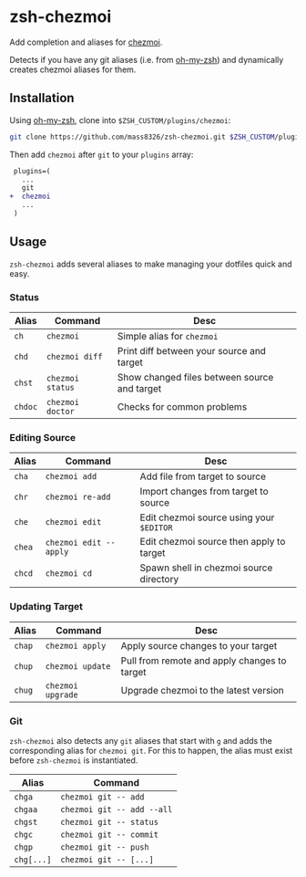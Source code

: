 # zsh-chezmoi

Add completion and aliases for [chezmoi](https://www.chezmoi.io).

Detects if you have any git aliases (i.e. from [oh-my-zsh](https://github.com/ohmyzsh/ohmyzsh/tree/master/plugins/git)) and dynamically creates chezmoi aliases for them.

## Installation

Using [oh-my-zsh](https://github.com/ohmyzsh/ohmyzsh), clone into `$ZSH_CUSTOM/plugins/chezmoi`:

```sh
git clone https://github.com/mass8326/zsh-chezmoi.git $ZSH_CUSTOM/plugins/chezmoi
```

Then add `chezmoi` after `git` to your `plugins` array:

```diff
 plugins=(
   ...
   git
+  chezmoi
   ...
 )
```

## Usage

`zsh-chezmoi` adds several aliases to make managing your dotfiles quick and easy.

### Status

| Alias   | Command          | Desc                                         |
| ------- | ---------------- | -------------------------------------------- |
| `ch`    | `chezmoi`        | Simple alias for `chezmoi`                   |
| `chd`   | `chezmoi diff`   | Print diff between your source and target    |
| `chst`  | `chezmoi status` | Show changed files between source and target |
| `chdoc` | `chezmoi doctor` | Checks for common problems                   |

### Editing Source

| Alias  | Command                | Desc                                     |
| ------ | ---------------------- | ---------------------------------------- |
| `cha`  | `chezmoi add`          | Add file from target to source           |
| `chr`  | `chezmoi re-add`       | Import changes from target to source     |
| `che`  | `chezmoi edit`         | Edit chezmoi source using your `$EDITOR` |
| `chea` | `chezmoi edit --apply` | Edit chezmoi source then apply to target |
| `chcd` | `chezmoi cd`           | Spawn shell in chezmoi source directory  |

### Updating Target

| Alias  | Command           | Desc                                         |
| ------ | ----------------- | -------------------------------------------- |
| `chap` | `chezmoi apply`   | Apply source changes to your target          |
| `chup` | `chezmoi update`  | Pull from remote and apply changes to target |
| `chug` | `chezmoi upgrade` | Upgrade chezmoi to the latest version        |

### Git

`zsh-chezmoi` also detects any `git` aliases that start with `g` and adds the corresponding alias for `chezmoi git`. For this to happen, the alias must exist before `zsh-chezmoi` is instantiated.

| Alias      | Command                    |
| ---------- | -------------------------- |
| `chga`     | `chezmoi git -- add`       |
| `chgaa`    | `chezmoi git -- add --all` |
| `chgst`    | `chezmoi git -- status`    |
| `chgc`     | `chezmoi git -- commit`    |
| `chgp`     | `chezmoi git -- push`      |
| `chg[...]` | `chezmoi git -- [...]`     |
